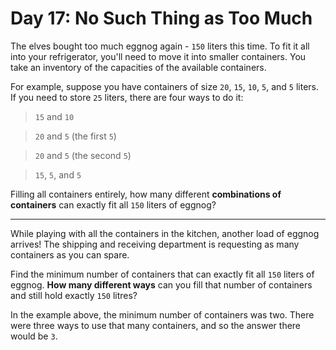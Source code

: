 # Day 17: No Such Thing as Too Much

The elves bought too much eggnog again - `150` liters this time. To fit it
all into your refrigerator, you'll need to move it into smaller containers.
You take an inventory of the capacities of the available containers.

For example, suppose you have containers of size `20`, `15`, `10`, `5`, and
`5` liters. If you need to store `25` liters, there are four ways to do it:

> `15` and `10`

> `20` and `5` (the first `5`)

> `20` and `5` (the second `5`)

> `15`, `5`, and `5`

Filling all containers entirely, how many different **combinations of
containers** can exactly fit all `150` liters of eggnog?

---

While playing with all the containers in the kitchen, another load of eggnog
arrives! The shipping and receiving department is requesting as many
containers as you can spare.

Find the minimum number of containers that can exactly fit all `150` liters
of eggnog. **How many different ways** can you fill that number of containers
and still hold exactly `150` litres?

In the example above, the minimum number of containers was two. There were
three ways to use that many containers, and so the answer there would be
`3`.
